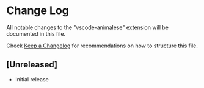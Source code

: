 # Change Log

All notable changes to the "vscode-animalese" extension will be documented in this file.

Check [Keep a Changelog](http://keepachangelog.com/) for recommendations on how to structure this file.

## [Unreleased]

- Initial release